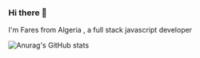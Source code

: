 ### Hi there 👋

I'm Fares from Algeria , a full stack javascript developer


![Anurag's GitHub stats](https://github-readme-stats.vercel.app/api?username=faresharmali&count_private=true)
